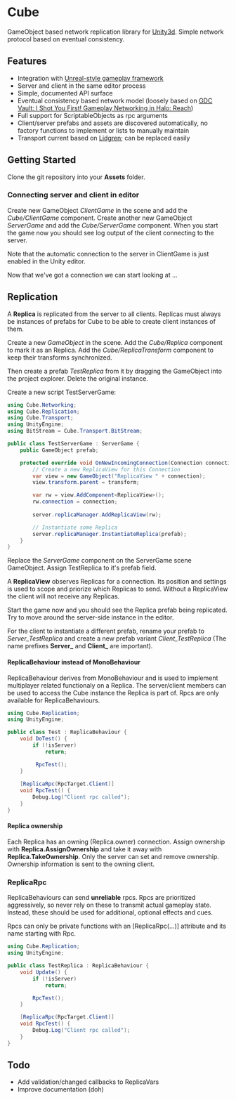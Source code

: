 # Cube
GameObject based network replication library for [Unity3d](https://unity.com/). Simple network protocol based on eventual consistency.

## Features
- Integration with [Unreal-style gameplay framework](https://github.com/NoDogsInc/GameFramework)
- Server and client in the same editor process
- Simple, documented API surface
- Eventual consistency based network model (loosely based on [GDC Vault: I Shot You First! Gameplay Networking in Halo: Reach](http://www.gdcvault.com/play/1014345/I-Shot-You-First-Networking))
- Full support for ScriptableObjects as rpc arguments
- Client/server prefabs and assets are discovered automatically, no factory functions to implement or lists to manually maintain
- Transport current based on [Lidgren](https://github.com/lidgren/lidgren-network-gen3); can be replaced easily

## Getting Started
Clone the git repository into your **Assets** folder.

### Connecting server and client in editor
Create new GameObject *ClientGame* in the scene and add the *Cube/ClientGame* component.
Create another new GameObject *ServerGame* and add the *Cube/ServerGame* component. 
When you start the game now you should see log output of the client connecting to the server.

Note that the automatic connection to the server in ClientGame is just enabled in the Unity editor.

Now that we've got a connection we can start looking at ...

## Replication

A **Replica** is replicated from the server to all clients. Replicas must always be instances of prefabs for Cube to be able to create client instances of them.


Create a new *GameObject* in the scene. Add the *Cube/Replica* component to mark it as an Replica.
Add the *Cube/ReplicaTransform* component to keep their transforms synchronized.

Then create a prefab *TestReplica* from it by dragging the GameObject into the project explorer. Delete the original instance.

Create a new script TestServerGame:
```C#
using Cube.Networking;
using Cube.Replication;
using Cube.Transport;
using UnityEngine;
using BitStream = Cube.Transport.BitStream;

public class TestServerGame : ServerGame {
	public GameObject prefab;

    protected override void OnNewIncomingConnection(Connection connection, BitStream bs) {
        // Create a new ReplicaView for this Connection
        var view = new GameObject("ReplicaView " + connection);
        view.transform.parent = transform;

        var rw = view.AddComponent<ReplicaView>();
        rw.connection = connection;
        
        server.replicaManager.AddReplicaView(rw);

        // Instantiate some Replica
        server.replicaManager.InstantiateReplica(prefab);
    }
}
```
Replace the *ServerGame* component on the ServerGame scene GameObject. Assign TestReplica to it's prefab field.

A **ReplicaView** observes Replicas for a connection. Its position and settings is used to scope and priorize which Replicas to send. Without a ReplicaView the client will not receive any Replicas.

Start the game now and you should see the Replica prefab being replicated. Try to move around the server-side instance in the editor.

For the client to instantiate a different prefab, rename your prefab to *Server_TestReplica*
and create a new prefab variant *Client_TestReplica* (The name prefixes **Server_** and **Client_** are important). 

#### ReplicaBehaviour instead of MonoBehaviour
ReplicaBehaviour derives from MonoBehaviour and is used to implement multiplayer related functionaly on a Replica.
The server/client members can be used to access the Cube instance the Replica is part of. Rpcs are only available for ReplicaBehaviours.

```C#
using Cube.Replication;
using UnityEngine;

public class Test : ReplicaBehaviour {
    void DoTest() {
        if (!isServer)
            return;

         RpcTest();
    }
    
    [ReplicaRpc(RpcTarget.Client)]
    void RpcTest() {
        Debug.Log("Client rpc called");
    }
}
```

#### Replica ownership
Each Replica has an owning (Replica.owner) connection. Assign ownership with **Replica.AssignOwnership** and take it away with **Replica.TakeOwnership**. Only the server can set and remove ownership. Ownership information is sent to the owning client. 

### ReplicaRpc
ReplicaBehaviours can send **unreliable** rpcs. Rpcs are prioritized aggressively, so never rely on these to transmit actual gameplay state. Instead, these should be used for additional, optional effects and cues. 

Rpcs can only be private functions with an \[ReplicaRpc(...)] attribute and its name starting with Rpc.

```C#
using Cube.Replication;
using UnityEngine;

public class TestReplica : ReplicaBehaviour {
    void Update() {
        if (!isServer)
            return;

        RpcTest();
    }

    [ReplicaRpc(RpcTarget.Client)]
    void RpcTest() {
        Debug.Log("Client rpc called");
    }
}
```

## Todo
- Add validation/changed callbacks to ReplicaVars
- Improve documentation (doh)
